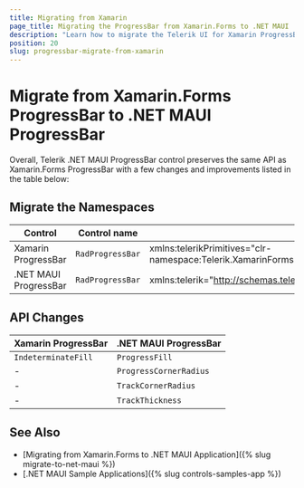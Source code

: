 ```yaml
---
title: Migrating from Xamarin
page_title: Migrating the ProgressBar from Xamarin.Forms to .NET MAUI
description: "Learn how to migrate the Telerik UI for Xamarin ProgressBar to the Telerik UI for .NET MAUI framework by updating the namespaces and the incompatible NuGet packages."
position: 20
slug: progressbar-migrate-from-xamarin
---
```


# Migrate from Xamarin.Forms ProgressBar to .NET MAUI ProgressBar

Overall, Telerik .NET MAUI ProgressBar control preserves the same API as Xamarin.Forms ProgressBar with a few changes and improvements listed in the table below:

## Migrate the Namespaces

| Control | Control name | XAML Namespcace | C# Namespace|
| --------------- | --------------- | --------------- | --------------- |
| Xamarin ProgressBar | `RadProgressBar` | xmlns:telerikPrimitives="clr-namespace:Telerik.XamarinForms.Primitives;assembly=Telerik.XamarinForms.Primitives" | using Telerik.XamarinForms.Primitives; |
| .NET MAUI ProgressBar | `RadProgressBar` | xmlns:telerik="http://schemas.telerik.com/2022/xaml/maui"` | using Telerik.Maui.Controls; |

## API Changes

| Xamarin ProgressBar | .NET MAUI ProgressBar |
| ------------- | --------------- |
| `IndeterminateFill` | `ProgressFill` |
| - | `ProgressCornerRadius` |
| - | `TrackCornerRadius` |
| - | `TrackThickness` |

## See Also

* [Migrating from Xamarin.Forms to .NET MAUI Application]({% slug migrate-to-net-maui %})
* [.NET MAUI Sample Applications]({% slug controls-samples-app %})
